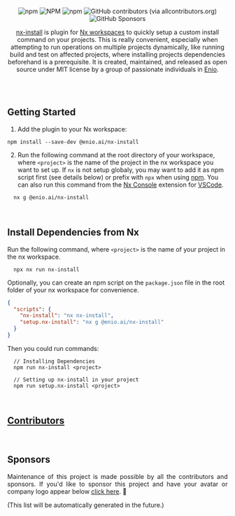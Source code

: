 <br>

<!-- <p align="center">
  <img width="197" src="https://github.com/enio-ireland/enio/blob/develop/images/nx-install-nx-plugin.png?raw=true">
</p> -->

<p align="center">
  <img alt="npm" src="https://img.shields.io/npm/v/@enio.ai/nx-install?style=flat-square">
  <img alt="NPM" src="https://img.shields.io/npm/l/@enio.ai/nx-install?style=flat-square">
  <img alt="npm" src="https://img.shields.io/npm/dm/@enio.ai/nx-install?style=flat-square">
  <img alt="GitHub contributors (via allcontributors.org)" src="https://img.shields.io/github/all-contributors/enio-ireland/enio/develop?color=%23&style=flat-square">
  <img alt="GitHub Sponsors" src="https://img.shields.io/github/sponsors/enio-ireland?style=flat-square">
</p>

<p align="center">
  <a href="https://github.com/enio-ireland/enio/tree/develop/packages/nx-install">nx-install</a> is plugin for <a href="https://nx.dev">Nx workspaces</a> to quickly setup a custom install command on your projects. This is really convenient, especially when attempting to run operations on multiple projects dynamically, like running build and test on affected projects, where installing projects dependencies beforehand is a prerequisite. It is created, maintained, and released as open source under MIT license by a group of passionate individuals in <a href="https://github.com/enio-ireland/enio">Enio</a>.
</p>

<br>
<br>

## Getting Started

1. Add the plugin to your Nx workspace:

```shell script
npm install --save-dev @enio.ai/nx-install
```

2. Run the following command at the root directory of your workspace, where `<project>` is the name of the project in the nx workspace you want to set up. If `nx` is not setup globaly, you may want to add it as npm script first (see details below) or prefix with `npx` when using [npm](https://npmjs.com). You can also run this command from the [Nx Console](https://marketplace.visualstudio.com/items?itemName=nrwl.angular-console) extension for [VSCode](https://code.visualstudio.com).

```shell script
  nx g @enio.ai/nx-install
```

<!-- <p align="center">
  <img src="https://github.com/enio-ireland/enio/blob/develop/images/nx-install-setup-demo.gif?raw=true">
</p> -->

<br>

## Install Dependencies from Nx

Run the following command, where `<project>` is the name of your project in the nx workspace.

```shell script
  npx nx run nx-install
```

Optionally, you can create an npm script on the `package.json` file in the root folder of your nx workspace for convenience.

```json
{
  "scripts": {
    "nx-install": "nx nx-install",
    "setup.nx-install": "nx g @enio.ai/nx-install"
  }
}
```

Then you could run commands:

```shell script
  // Installing Dependencies
  npm run nx-install <project>

  // Setting up nx-install in your project
  npm run setup.nx-install <project>
```

<!-- <p align="center">
  <img src="https://github.com/enio-ireland/enio/blob/develop/images/nx-install-exec-demo.gif?raw=true">
</p> -->

<br>

## [Contributors](https://github.com/enio-ireland/enio/blob/develop/CONTRIBUTORS.md)

<br>

## Sponsors

<p style="text-align: justify">
  Maintenance of this project is made possible by all the contributors and sponsors. If you'd like to sponsor this project and have your avatar or company logo appear below <a href="https://github.com/sponsors/enio-ireland">click here</a>. 💖
</p>

(This list will be automatically generated in the future.)

